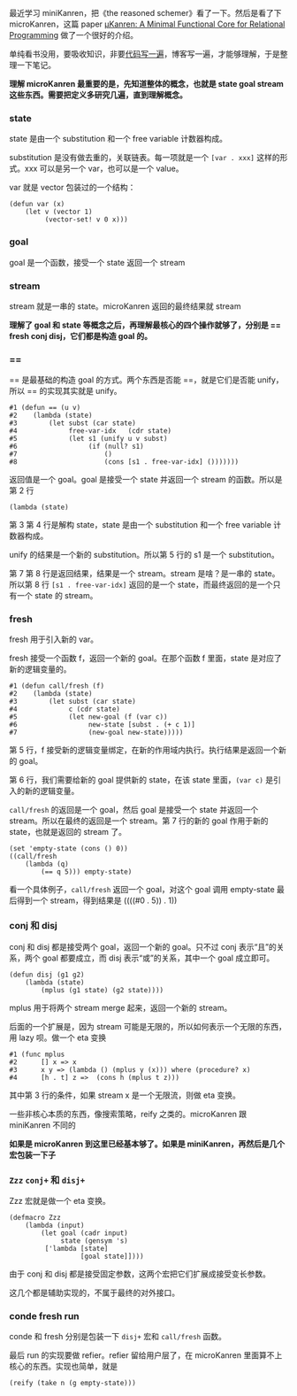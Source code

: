 最近学习 miniKanren，把《the reasoned schemer》看了一下。然后是看了下 microKanren，这篇 paper [µKanren: A Minimal Functional Core for Relational Programming](http://webyrd.net/scheme-2013/papers/HemannMuKanren2013.pdf) 做了一个很好的介绍。

单纯看书没用，要吸收知识，非要[代码写一遍](https://github.com/tiancaiamao/cora/blob/d59c3f701c96789d6d239845c674c8ceab09230b/lib/ukanren.cora)，博客写一遍，才能够理解，于是整理一下笔记。

**理解 microKanren 最重要的是，先知道整体的概念，也就是 state goal stream 这些东西。需要把定义多研究几遍，直到理解概念。**

### state

state 是由一个 substitution 和一个 free variable 计数器构成。

substitution 是没有做去重的，关联链表。每一项就是一个 `[var . xxx]` 这样的形式。xxx 可以是另一个 var，也可以是一个 value。

var 就是 vector 包装过的一个结构：

```
(defun var (x)
    (let v (vector 1)
         (vector-set! v 0 x)))
```

### goal

goal 是一个函数，接受一个 state 返回一个 stream

### stream

stream 就是一串的 state。microKanren 返回的最终结果就 stream


**理解了 goal 和 state 等概念之后，再理解最核心的四个操作就够了，分别是 == fresh conj disj，它们都是构造 goal 的。**

### ==

== 是最基础的构造 goal 的方式。两个东西是否能 ==，就是它们是否能 unify，所以 == 的实现其实就是 unify。

```
#1 (defun == (u v)
#2    (lambda (state)
#3        (let subst (car state)
#4             free-var-idx   (cdr state)
#5             (let s1 (unify u v subst)
#6                  (if (null? s1)
#7                      ()
#8                      (cons [s1 . free-var-idx] ()))))))
```

返回值是一个 goal。goal 是接受一个 state 并返回一个 stream 的函数。所以是第 2 行

```
(lambda (state)
```

第 3 第 4 行是解构 state，state 是由一个 substitution 和一个 free variable 计数器构成。

unify 的结果是一个新的 substitution。所以第 5 行的 s1 是一个 substitution。

第 7 第 8 行是返回结果，结果是一个 stream。stream 是啥？是一串的 state。
所以第 8 行 `[s1 . free-var-idx]` 返回的是一个 state，而最终返回的是一个只有一个 state 的 stream。

### fresh

fresh 用于引入新的 var。

fresh 接受一个函数 f，返回一个新的 goal。在那个函数 f 里面，state 是对应了新的逻辑变量的。

```
#1 (defun call/fresh (f)
#2    (lambda (state)
#3        (let subst (car state)
#4             c (cdr state)
#5             (let new-goal (f (var c))
#6                  new-state [subst . (+ c 1)]
#7                  (new-goal new-state)))))
```

第 5 行，f 接受新的逻辑变量绑定，在新的作用域内执行。执行结果是返回一个新的 goal。

第 6 行，我们需要给新的 goal 提供新的 state，在该 state 里面，`(var c)` 是引入的新的逻辑变量。

`call/fresh` 的返回是一个 goal，然后 goal 是接受一个 state 并返回一个 stream。所以在最终的返回是一个 stream。第 7 行的新的 goal 作用于新的 state，也就是返回的 stream 了。


```
(set 'empty-state (cons () 0))
((call/fresh
    (lambda (q)
        (== q 5))) empty-state)
```

看一个具体例子，`call/fresh` 返回一个 goal，对这个 goal 调用 empty-state 最后得到一个 stream，得到结果是 ((((#0 . 5)) . 1))


### conj 和 disj

conj 和 disj 都是接受两个 goal，返回一个新的 goal。只不过 conj 表示“且”的关系，两个 goal 都要成立，而 disj 表示“或”的关系，其中一个 goal 成立即可。

```
(defun disj (g1 g2)
    (lambda (state)
        (mplus (g1 state) (g2 state))))
```

mplus 用于将两个 stream merge 起来，返回一个新的 stream。

后面的一个扩展是，因为 stream 可能是无限的，所以如何表示一个无限的东西，用 lazy 呗。做一个 eta 变换

```
#1 (func mplus
#2      [] x => x
#3      x y => (lambda () (mplus y (x))) where (procedure? x)
#4      [h . t] z =>  (cons h (mplus t z)))
```

其中第 3 行的条件，如果 stream x 是一个无限流，则做 eta 变换。

一些非核心本质的东西，像搜索策略，reify 之类的。microKanren 跟 miniKanren 不同的

**如果是 microKanren 到这里已经基本够了。如果是 miniKanren，再然后是几个宏包装一下子**

### `Zzz` `conj+` 和 `disj+`

Zzz 宏就是做一个 eta 变换。

```
(defmacro Zzz
    (lambda (input)
        (let goal (cadr input)
             state (gensym 's)
	     ['lambda [state]
                  [goal state]])))
```

由于 conj 和 disj 都是接受固定参数，这两个宏把它们扩展成接受变长参数。

这几个都是辅助实现的，不属于最终的对外接口。

### conde fresh run

conde 和 fresh 分别是包装一下 `disj+` 宏和 `call/fresh` 函数。

最后 run 的实现要做 refier。refier 留给用户层了，在 microKanren 里面算不上核心的东西。实现也简单，就是

```
(reify (take n (g empty-state)))
```

